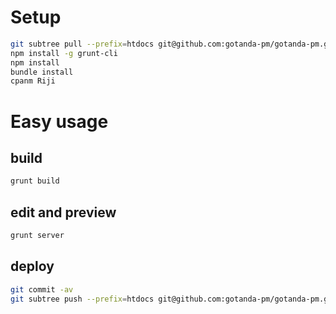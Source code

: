 Setup
==========================================================================
```sh
git subtree pull --prefix=htdocs git@github.com:gotanda-pm/gotanda-pm.github.io.git master
npm install -g grunt-cli
npm install
bundle install
cpanm Riji
```

Easy usage
==========================================================================
build
--------------------------------------------------------------------------
```sh
grunt build
```

edit and preview
--------------------------------------------------------------------------
```sh
grunt server
```

deploy
--------------------------------------------------------------------------
```sh
git commit -av
git subtree push --prefix=htdocs git@github.com:gotanda-pm/gotanda-pm.github.io.git master
```

